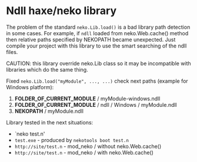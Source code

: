 Ndll haxe/neko library
======================

The problem of the standard `neko.Lib.load()` is a bad library path detection in some cases.
For example, if `ndll` loaded from neko.Web.cache() method then relative paths specified by NEKOPATH became unexpected.
Just compile your project with this library to use the smart searching of the ndll files.

CAUTION: this library override neko.Lib class so it may be incompatible with libraries which do the same thing.

Fixed `neko.Lib.load("myModule", ..., ...)` check next paths (example for Windows platform):

 1. **FOLDER_OF_CURRENT_MODULE** / myModule-windows.ndll
 2. **FOLDER_OF_CURRENT_MODULE** / ndll / Windows / myModule.ndll
 3. **NEKOPATH** / myModule.ndll
 
Library tested in the next situations:

 * `neko test.n'
 * `test.exe` - produced by `nekotools boot test.n`
 * `http://site/test.n` - mod_neko / without neko.Web.cache()
 * `http://site/test.n` - mod_neko / with neko.Web.cache()
 